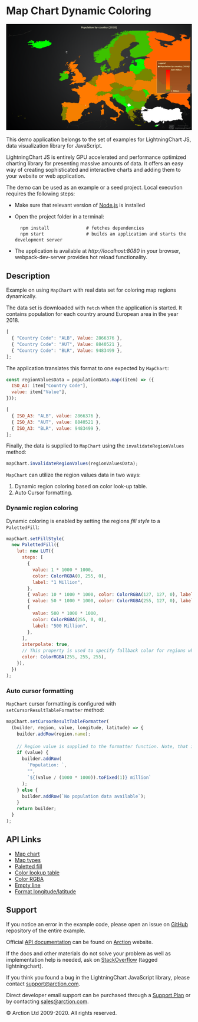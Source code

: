 # Map Chart Dynamic Coloring

![Map Chart Dynamic Coloring](mapChartDynamicColor.png)

This demo application belongs to the set of examples for LightningChart JS, data visualization library for JavaScript.

LightningChart JS is entirely GPU accelerated and performance optimized charting library for presenting massive amounts of data. It offers an easy way of creating sophisticated and interactive charts and adding them to your website or web application.

The demo can be used as an example or a seed project. Local execution requires the following steps:

- Make sure that relevant version of [Node.js](https://nodejs.org/en/download/) is installed
- Open the project folder in a terminal:

        npm install              # fetches dependencies
        npm start                # builds an application and starts the development server

- The application is available at *http://localhost:8080* in your browser, webpack-dev-server provides hot reload functionality.


## Description

Example on using `MapChart` with real data set for coloring map regions dynamically.

The data set is downloaded with `fetch` when the application is started.
It contains population for each country around European area in the year 2018.

```js
[
  { "Country Code": "ALB", Value: 2866376 },
  { "Country Code": "AUT", Value: 8840521 },
  { "Country Code": "BLR", Value: 9483499 },
];
```

The application translates this format to one expected by `MapChart`:

```js
const regionValuesData = populationData.map((item) => ({
  ISO_A3: item["Country Code"],
  value: item["Value"],
}));
```

```js
[
  { ISO_A3: "ALB", value: 2866376 },
  { ISO_A3: "AUT", value: 8840521 },
  { ISO_A3: "BLR", value: 9483499 },
];
```

Finally, the data is supplied to `MapChart` using the `invalidateRegionValues` method:

```js
mapChart.invalidateRegionValues(regionValuesData);
```

`MapChart` can utilize the region values data in two ways:

1. Dynamic region coloring based on color look-up table.
2. Auto Cursor formatting.

### Dynamic region coloring

Dynamic coloring is enabled by setting the regions _fill style_ to a `PalettedFill`:

```js
mapChart.setFillStyle(
  new PalettedFill({
    lut: new LUT({
      steps: [
        {
          value: 1 * 1000 * 1000,
          color: ColorRGBA(0, 255, 0),
          label: "1 Million",
        },
        { value: 10 * 1000 * 1000, color: ColorRGBA(127, 127, 0), label: "" },
        { value: 50 * 1000 * 1000, color: ColorRGBA(255, 127, 0), label: "" },
        {
          value: 500 * 1000 * 1000,
          color: ColorRGBA(255, 0, 0),
          label: "500 Million",
        },
      ],
      interpolate: true,
      // This property is used to specify fallback color for regions which have no data.
      color: ColorRGBA(255, 255, 255),
    }),
  })
);
```

### Auto cursor formatting

`MapChart` cursor formatting is configured with `setCursorResultTableFormatter` method:

```js
mapChart.setCursorResultTableFormatter(
  (builder, region, value, longitude, latitude) => {
    builder.addRow(region.name);

    // Region value is supplied to the formatter function. Note, that it is `undefined` for regions which were not invalidated by the user.
    if (value) {
      builder.addRow(
        `Population: `,
        "",
        `${(value / (1000 * 1000)).toFixed(1)} million`
      );
    } else {
      builder.addRow(`No population data available`);
    }
    return builder;
  }
);
```


## API Links

* [Map chart]
* [Map types]
* [Paletted fill]
* [Color lookup table]
* [Color RGBA]
* [Empty line]
* [Format longitude/latitude]


## Support

If you notice an error in the example code, please open an issue on [GitHub][0] repository of the entire example.

Official [API documentation][1] can be found on [Arction][2] website.

If the docs and other materials do not solve your problem as well as implementation help is needed, ask on [StackOverflow][3] (tagged lightningchart).

If you think you found a bug in the LightningChart JavaScript library, please contact support@arction.com.

Direct developer email support can be purchased through a [Support Plan][4] or by contacting sales@arction.com.

[0]: https://github.com/Arction/
[1]: https://www.arction.com/lightningchart-js-api-documentation/
[2]: https://www.arction.com
[3]: https://stackoverflow.com/questions/tagged/lightningchart
[4]: https://www.arction.com/support-services/

© Arction Ltd 2009-2020. All rights reserved.


[Map chart]: https://www.arction.com/lightningchart-js-api-documentation/v3.3.0/classes/mapchart.html
[Map types]: https://www.arction.com/lightningchart-js-api-documentation/v3.3.0/globals.html#maptypes
[Paletted fill]: https://www.arction.com/lightningchart-js-api-documentation/v3.3.0/classes/palettedfill.html
[Color lookup table]: https://www.arction.com/lightningchart-js-api-documentation/v3.3.0/classes/lut.html
[Color RGBA]: https://www.arction.com/lightningchart-js-api-documentation/v3.3.0/globals.html#colorrgba
[Empty line]: https://www.arction.com/lightningchart-js-api-documentation/v3.3.0/globals.html#emptyline
[Format longitude/latitude]: https://www.arction.com/lightningchart-js-api-documentation/v3.3.0/globals.html#formatlongitudelatitude

